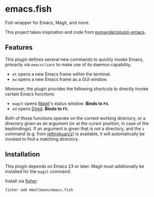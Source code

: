 # emacs.fish

Fish wrapper for Emacs, Magit, and more.

This project takes inspiration and code from
[pymander/plugin-emacs](https://github.com/pymander/plugin-emacs/).

## Features

This plugin defines several new commands to quickly invoke Emacs, primarily via
`emacsclient` to make use of its daemon capability.

- `et` opens a new Emacs frame within the terminal.
- `ew` opens a new Emacs frame as a GUI window.

Moreover, the plugin provides the following shortcuts to directly invoke certain
Emacs functions:

- `magit` opens [Magit](https://magit.vc/)'s status window. **Binds to `F4`.**
- `ed` opens [Dired](https://www.gnu.org/software/emacs/manual/html_node/emacs/Dired.html). **Binds to `F5`.**

Both of these functions operate on the current working directory, or a directory
given as an argument (or at the cursor position, in case of the keybindings). If
an argument is given that is not a directory, and the `z` command (e.g. from
[jethrokuan/z](https://github.com/jethrokuan/z)) is available, it will
automatically be invoked to find a matching directory.

## Installation

This plugin depends on Emacs 23 or later. Magit must additionally be installed
for the `magit` command.

Install via [fisher](https://github.com/jorgebucaran/fisher):

```
fisher add mbollmann/emacs.fish
```
